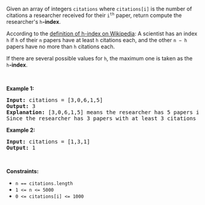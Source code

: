 <p>Given an array of integers <code>citations</code> where <code>citations[i]</code> is the number of citations a researcher received for their <code>i<sup>th</sup></code> paper, return compute the researcher&#39;s <code>h</code><strong>-index</strong>.</p>

<p>According to the <a href="https://en.wikipedia.org/wiki/H-index" target="_blank">definition of h-index on Wikipedia</a>: A scientist has an index <code>h</code> if <code>h</code> of their <code>n</code> papers have at least <code>h</code> citations each, and the other <code>n &minus; h</code> papers have no more than <code>h</code> citations each.</p>

<p>If there are several possible values for <code>h</code>, the maximum one is taken as the <code>h</code><strong>-index</strong>.</p>

<p>&nbsp;</p>
<p><strong class="example">Example 1:</strong></p>

<pre>
<strong>Input:</strong> citations = [3,0,6,1,5]
<strong>Output:</strong> 3
<strong>Explanation:</strong> [3,0,6,1,5] means the researcher has 5 papers in total and each of them had received 3, 0, 6, 1, 5 citations respectively.
Since the researcher has 3 papers with at least 3 citations each and the remaining two with no more than 3 citations each, their h-index is 3.
</pre>

<p><strong class="example">Example 2:</strong></p>

<pre>
<strong>Input:</strong> citations = [1,3,1]
<strong>Output:</strong> 1
</pre>

<p>&nbsp;</p>
<p><strong>Constraints:</strong></p>

<ul>
	<li><code>n == citations.length</code></li>
	<li><code>1 &lt;= n &lt;= 5000</code></li>
	<li><code>0 &lt;= citations[i] &lt;= 1000</code></li>
</ul>
